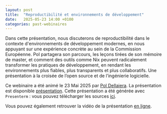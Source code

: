 ```yaml
---
layout: post
title:  "Reproductibilité et environnements de développement"
date:   2025-05-23 14:00 +0100
categories: past-webinaires
---
```


Dans cette présentation, nous discuterons de reproductibilité dans le contexte d'environnements de développement modernes, en nous appuyant sur une expérience concrète au sein de la Commission Européenne. Pol partagera son parcours, les leçons tirées de son mémoire de master, et comment des outils comme Nix peuvent radicalement transformer les pratiques de développement, en rendant les environnements plus fiables, plus transparents et plus collaboratifs. Une présentation à la croisée de l’open source et de l’ingénierie logicielle.


Ce webinaire a été animé le 23 Mai 2025 par [Pol Dellaiera](https://not-a-number.io). La présentation est disponible [présentation](/assets/pdfs/2025-05-23-wrr_Pol_Dellaiera.pdf). Cette présentation a été générée avec `Presenterm` : vous pouvez télécharger les sources [ici](/assets/pdfs/Pol_Dellaiera.zip).

Vous pouvez également retrouver la vidéo de la présentation [en ligne](https://videos.univ-grenoble-alpes.fr/video/33227-recherche_reproductible_dellaiera_nixmp4/).
